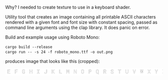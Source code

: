 Why? I needed to create texture to use in a keyboard shader.

Utility tool that creates an image containing all printable ASCII characters rendered with a given font and font size with constant spacing, passed as command line arguments using the clap library. It does panic on error.

Build and example usage using Roboto Mono:

```
cargo build --release
cargo run -- -s 24 -f roboto_mono.ttf -o out.png
```

produces image that looks like this (cropped):

![img link](https://github.com/perduta/font2img/blob/main/out.png?raw=true)